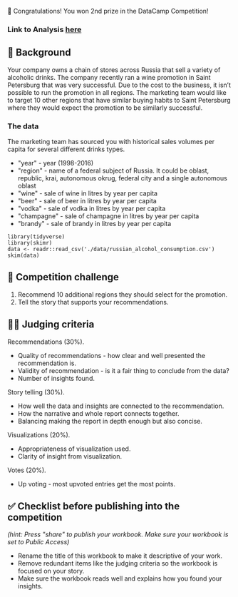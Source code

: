🥈 Congratulations! You won 2nd prize in the DataCamp Competition!


### Link to Analysis [here](https://samueljvs.github.io/Competition-Oct/)


## 📖 Background
Your company owns a chain of stores across Russia that sell a variety of alcoholic drinks. The company recently ran a wine promotion in Saint Petersburg that was very successful. Due to the cost to the business, it isn’t possible to run the promotion in all regions. The marketing team would like to target 10 other regions that have similar buying habits to Saint Petersburg where they would expect the promotion to be similarly successful.

### The data
The marketing team has sourced you with historical sales volumes per capita for several different drinks types.

- "year" - year (1998-2016)
- "region" - name of a federal subject of Russia. It could be oblast, republic, krai, autonomous okrug, federal city and a single autonomous oblast
- "wine" - sale of wine in litres by year per capita
- "beer" - sale of beer in litres by year per capita
- "vodka" - sale of vodka in litres by year per capita
- "champagne" - sale of champagne in litres by year per capita
- "brandy" - sale of brandy in litres by year per capita


```{r message = FALSE}
library(tidyverse)
library(skimr)
data <- readr::read_csv('./data/russian_alcohol_consumption.csv')
skim(data)
```


## 💪 Competition challenge

1. Recommend 10 additional regions they should select for the promotion.
2. Tell the story that supports your recommendations.


## 🧑‍⚖️ Judging criteria

Recommendations (30%).
- Quality of recommendations - how clear and well presented the recommendation is.
- Validity of recommendation - is it a fair thing to conclude from the data?
- Number of insights found.

Story telling (30%).
- How well the data and insights are connected to the recommendation.
- How the narrative and whole report connects together.
- Balancing making the report in depth enough but also concise.

Visualizations (20%).
- Appropriateness of visualization used.
- Clarity of insight from visualization.

Votes (20%).
- Up voting - most upvoted entries get the most points.


## ✅ Checklist before publishing into the competition
*(hint: Press "share" to publish your workbook. Make sure your workbook is set to Public Access)*
- Rename the title of this workbook to make it descriptive of your work.
- Remove redundant items like the judging criteria so the workbook is focused on your story.
- Make sure the workbook reads well and explains how you found your insights.

